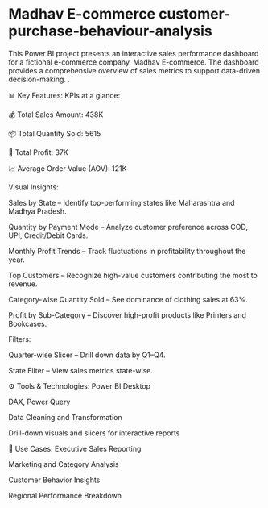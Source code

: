 # Madhav E-commerce customer-purchase-behaviour-analysis
This Power BI project presents an interactive sales performance dashboard for a fictional e-commerce company, Madhav E-commerce. The dashboard provides a comprehensive overview of sales metrics to support data-driven decision-making.
.

📊 Key Features:
KPIs at a glance:

💰 Total Sales Amount: 438K

📦 Total Quantity Sold: 5615

🧾 Total Profit: 37K

📈 Average Order Value (AOV): 121K

Visual Insights:

Sales by State – Identify top-performing states like Maharashtra and Madhya Pradesh.

Quantity by Payment Mode – Analyze customer preference across COD, UPI, Credit/Debit Cards.

Monthly Profit Trends – Track fluctuations in profitability throughout the year.

Top Customers – Recognize high-value customers contributing the most to revenue.

Category-wise Quantity Sold – See dominance of clothing sales at 63%.

Profit by Sub-Category – Discover high-profit products like Printers and Bookcases.

Filters:

Quarter-wise Slicer – Drill down data by Q1–Q4.

State Filter – View sales metrics state-wise.

⚙️ Tools & Technologies:
Power BI Desktop

DAX, Power Query

Data Cleaning and Transformation

Drill-down visuals and slicers for interactive reports

📁 Use Cases:
Executive Sales Reporting

Marketing and Category Analysis

Customer Behavior Insights

Regional Performance Breakdown

